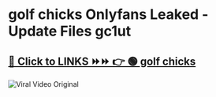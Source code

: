 
 #  golf chicks Onlyfans Leaked - Update Files gc1ut

## <h2><a href="https://clipsfans.com/_golf_chicks&ref=git">🔗 Click to LINKS ⏩⏩ 👉 🟢  golf chicks </a></h2>

<a href="https://clipsfans.com/_golf_chicks&ref=git" rel="nofollow" data-target="animated-image.originalLink"><img src="https://i.ibb.co.com/xMMVF88/686577567.gif" alt="Viral Video Original" style="max-width: 100%; display: inline-block;" data-target="animated-image.originalImage"></a>

